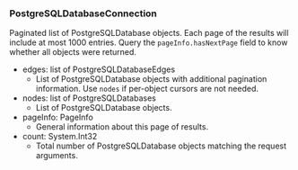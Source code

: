 ### PostgreSQLDatabaseConnection
Paginated list of PostgreSQLDatabase objects. Each page of the results will include at most 1000 entries. Query the `pageInfo.hasNextPage` field to know whether all objects were returned.

- edges: list of PostgreSQLDatabaseEdges
  - List of PostgreSQLDatabase objects with additional pagination information. Use `nodes` if per-object cursors are not needed.
- nodes: list of PostgreSQLDatabases
  - List of PostgreSQLDatabase objects.
- pageInfo: PageInfo
  - General information about this page of results.
- count: System.Int32
  - Total number of PostgreSQLDatabase objects matching the request arguments.
